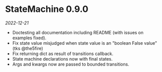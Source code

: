 # StateMachine 0.9.0

*2022-12-21*

* Doctesting all documentation including README (with issues on examples fixed).
* Fix state value misjudged when state value is an "boolean False value" (tks @the5fire)
* Fix returning dict as result of transitions callback.
* State machine declarations now with final states.
* Args and kwargs now are passed to bounded transitions.
